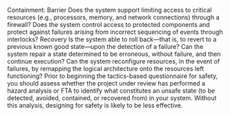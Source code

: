 Containment: Barrier Does the system support limiting access to critical resources (e.g., processors, memory, and network connections) through a firewall? Does the system control access to protected components and protect against failures arising from incorrect sequencing of events through interlocks? Recovery Is the system able to roll back—that is, to revert to a previous known good state—upon the detection of a failure? Can the system repair a state determined to be erroneous, without failure, and then continue execution? Can the system reconfigure resources, in the event of failures, by remapping the logical architecture onto the resources left functioning? Prior to beginning the tactics-based questionnaire for safety, you should assess whether the project under review has performed a hazard analysis or FTA to identify what constitutes an unsafe state (to be detected, avoided, contained, or recovered from) in your system. Without this analysis, designing for safety is likely to be less effective.